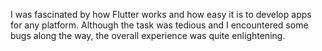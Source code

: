 I was fascinated by how Flutter works and how easy it is to develop apps for any platform. Although the task was tedious and I encountered some bugs along the way, the overall experience was quite enlightening.